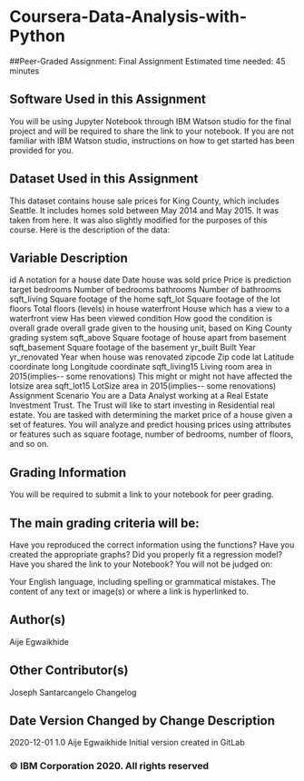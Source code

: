 # Coursera-Data-Analysis-with-Python

##Peer-Graded Assignment: Final Assignment
Estimated time needed: 45 minutes



## Software Used in this Assignment
You will be using Jupyter Notebook through IBM Watson studio for the final project and will be required to share the link to your notebook. If you are not familiar with IBM Watson studio, instructions on how to get started has been provided for you.

## Dataset Used in this Assignment
This dataset contains house sale prices for King County, which includes Seattle. It includes homes sold between May 2014 and May 2015. It was taken from here. It was also slightly modified for the purposes of this course. Here is the description of the data:

## Variable	Description
id	A notation for a house
date	Date house was sold
price	Price is prediction target
bedrooms	Number of bedrooms
bathrooms	Number of bathrooms
sqft_living	Square footage of the home
sqft_lot	Square footage of the lot
floors	Total floors (levels) in house
waterfront	House which has a view to a waterfront
view	Has been viewed
condition	How good the condition is overall
grade	overall grade given to the housing unit, based on King County grading system
sqft_above	Square footage of house apart from basement
sqft_basement	Square footage of the basement
yr_built	Built Year
yr_renovated	Year when house was renovated
zipcode	Zip code
lat	Latitude coordinate
long	Longitude coordinate
sqft_living15	Living room area in 2015(implies-- some renovations) This might or might not have affected the lotsize area
sqft_lot15	LotSize area in 2015(implies-- some renovations)
Assignment Scenario
You are a Data Analyst working at a Real Estate Investment Trust. The Trust will like to start investing in Residential real estate. You are tasked with determining the market price of a house given a set of features. You will analyze and predict housing prices using attributes or features such as square footage, number of bedrooms, number of floors, and so on.



## Grading Information
You will be required to submit a link to your notebook for peer grading.

## The main grading criteria will be:

Have you reproduced the correct information using the functions?
Have you created the appropriate graphs?
Did you properly fit a regression model?
Have you shared the link to your Notebook?
You will not be judged on:

Your English language, including spelling or grammatical mistakes.
The content of any text or image(s) or where a link is hyperlinked to.
## Author(s)
Aije Egwaikhide
## Other Contributor(s)
Joseph Santarcangelo
Changelog
## Date	Version	Changed by	Change Description
2020-12-01	1.0	Aije Egwaikhide	Initial version created in GitLab
### © IBM Corporation 2020. All rights reserved
